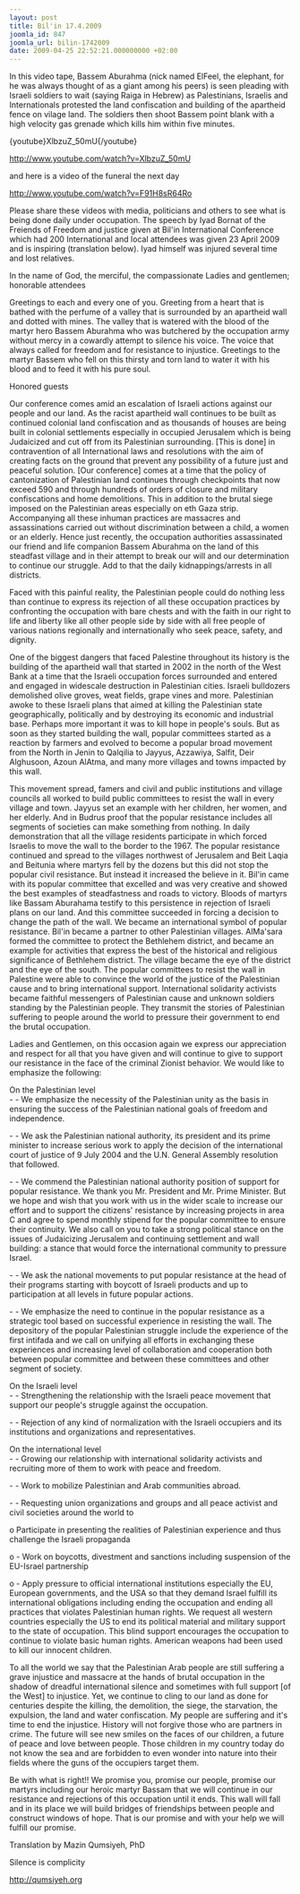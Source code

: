 ```yaml
---
layout: post
title: Bil'in 17.4.2009
joomla_id: 847
joomla_url: bilin-1742009
date: 2009-04-25 22:52:21.000000000 +02:00
---
```

<p>In this video tape, Bassem Aburahma (nick named ElFeel, the elephant, for he was always thought of as a giant among his peers) is seen pleading with Israeli soldiers to wait (saying Raiga in Hebrew) as Palestinians, Israelis and Internationals protested the land confiscation and building of the apartheid fence on vilage land. The soldiers then shoot Bassem point blank with a high velocity gas grenade which kills him within five minutes.</p>
{youtube}XlbzuZ_50mU{/youtube}
<p><a href="http://www.youtube.com/watch?v=XlbzuZ_50mU">http://www.youtube.com/watch?v=XlbzuZ_50mU</a></p>

<p>and here is a video of the funeral the next day</p>
<p><a href="http://www.youtube.com/watch?v=F91H8sR64Ro">http://www.youtube.com/watch?v=F91H8sR64Ro</a>  </p>
<p>Please share these videos with media, politicians and others to see what is being done daily under occupation. The speech by Iyad Bornat of the Freiends of Freedom and justice given at Bil'in International Conference which had 200 International and local attendees was given 23 April 2009 and is inspiring (translation below). Iyad himself was injured several time and lost relatives.</p>
<p>In the name of God, the merciful, the compassionate Ladies and gentlemen; honorable attendees</p>
<p>Greetings to each and every one of you. Greeting from a heart that is bathed with the perfume of a valley that is surrounded by an apartheid wall and dotted with mines. The valley that is watered with the blood of the martyr hero Bassem Aburahma who was butchered by the occupation army without mercy in a cowardly attempt to silence his voice. The voice that always called for freedom and for resistance to injustice. Greetings to the martyr Bassem who fell on this thirsty and torn land to water it with his blood and to feed it with his pure soul.</p>
<p>Honored guests</p>
<p>Our conference comes amid an escalation of Israeli actions against our people and our land. As the racist apartheid wall continues to be built as continued colonial land confiscation and as thousands of houses are being built in colonial settlements especially in occupied Jerusalem which is being Judaicized and cut off from its Palestinian surrounding. [This is done] in contravention of all International laws and resolutions with the aim of creating facts on the ground that prevent any possibility of a future just and peaceful solution. [Our conference] comes at a time that the policy of cantonization of Palestinian land continues through checkpoints that now exceed 590 and through hundreds of orders of closure and military confiscations and home demolitions. This in addition to the brutal siege imposed on the Palestinian areas especially on eth Gaza strip. Accompanying all these inhuman practices are massacres and assassinations carried out without discrimination between a child, a women or an elderly. Hence just recently, the occupation authorities assassinated our friend and life companion Bassem Aburahma on the land of this steadfast village and in their attempt to break our will and our determination to continue our struggle. Add to that the daily kidnappings/arrests in all districts.</p>
<p>Faced with this painful reality, the Palestinian people could do nothing less than continue to express its rejection of all these occupation practices by confronting the occupation with bare chests and with the faith in our right to life and liberty like all other people side by side with all free people of various nations regionally and internationally who seek peace, safety, and dignity.</p>
<p>One of the biggest dangers that faced Palestine throughout its history is the building of the apartheid wall that started in 2002 in the north of the West Bank at a time that the Israeli occupation forces surrounded and entered and engaged in widescale destruction in Palestinian cities. Israeli bulldozers demolished olive groves, weat fields, grape vines and more. Palestinian awoke to these Israeli plans that aimed at killing the Palestinian state geographically, politically and by destroying its economic and industrial base. Perhaps more important it was to kill hope in people's souls. But as soon as they started building the wall, popular committees started as a reaction by farmers and evolved to become a popular broad movement from the North in Jenin to Qalqilia to Jayyus, Azzawiya, Salfit, Deir Alghusoon, Azoun AlAtma, and many more villages and towns impacted by this wall.</p>
<p>This movement spread, famers and civil and public institutions and village councils all worked to build public committees to resist the wall in every village and town. Jayyus set an example with her children, her women, and her elderly. And in Budrus proof that the popular resistance includes all segments of societies can make something from nothing. In daily demonstration that all the village residents participate in which forced Israelis to move the wall to the border to the 1967. The popular resistance continued and spread to the villages northwest of Jerusalem and Beit Laqia and Beitunia where martyrs fell by the dozens but this did not stop the popular civil resistance. But instead it increased the believe in it. Bil'in came with its popular committee that excelled and was very creative and showed the best examples of steadfastness and roads to victory. Bloods of martyrs like Bassam Aburahama testify to this persistence in rejection of Israeli plans on our land. And this committee succeeded in forcing a decision to change the path of the wall. We became an international symbol of popular resistance. Bil'in became a partner to other Palestinian villages. AlMa'sara formed the committee to protect the Bethlehem district, and became an example for activities that express the best of the historical and religious significance of Bethlehem district. The village became the eye of the district and the eye of the south. The popular committees to resist the wall in Palestine were able to convince the world of the justice of the Palestinian cause and to bring international support. International solidarity activists became faithful messengers of Palestinian cause and unknown soldiers standing by the Palestinian people. They transmit the stories of Palestinian suffering to people around the world to pressure their government to end the brutal occupation.</p>
<p>Ladies and Gentlemen, on this occasion again we express our appreciation and respect for all that you have given and will continue to give to support our resistance in the face of the criminal Zionist behavior. We would like to emphasize the following:</p>
<p>On the Palestinian level <br />- - We emphasize the necessity of the Palestinian unity as the basis in ensuring the success of the Palestinian national goals of freedom and independence.</p>
<p>- - We ask the Palestinian national authority, its president and its prime minister to increase serious work to apply the decision of the international court of justice of 9 July 2004 and the U.N. General Assembly resolution that followed.</p>
<p>- - We commend the Palestinian national authority position of support for popular resistance. We thank you Mr. President and Mr. Prime Minister. But we hope and wish that you work with us in the wider scale to increase our effort and to support the citizens' resistance by increasing projects in area C and agree to spend monthly stipend for the popular committee to ensure their continuity. We also call on you to take a strong political stance on the issues of Judaicizing Jerusalem and continuing settlement and wall building: a stance that would force the international community to pressure Israel.</p>
<p>- - We ask the national movements to put popular resistance at the head of their programs starting with boycott of Israeli products and up to participation at all levels in future popular actions.</p>
<p>- - We emphasize the need to continue in the popular resistance as a strategic tool based on successful experience in resisting the wall. The depository of the popular Palestinian struggle include the experience of the first intifada and we call on unifying all efforts in exchanging these experiences and increasing level of collaboration and cooperation both between popular committee and between these committees and other segment of society.</p>
<p>On the Israeli level <br />- - Strengthening the relationship with the Israeli peace movement that support our people's struggle against the occupation.</p>
<p>- - Rejection of any kind of normalization with the Israeli occupiers and its institutions and organizations and representatives.</p>
<p>On the international level <br />- - Growing our relationship with international solidarity activists and recruiting more of them to work with peace and freedom.</p>
<p>- - Work to mobilize Palestinian and Arab communities abroad.</p>
<p>- - Requesting union organizations and groups and all peace activist and civil societies around the world to</p>
<p>o Participate in presenting the realities of Palestinian experience and thus challenge the Israeli propaganda</p>
<p>o - Work on boycotts, divestment and sanctions including suspension of the EU-Israel partnership</p>
<p>o - Apply pressure to official international institutions especially the EU, European governments, and the USA so that they demand Israel fulfill its international obligations including ending the occupation and ending all practices that violates Palestinian human rights. We request all western countries especially the US to end its political material and military support to the state of occupation. This blind support encourages the occupation to continue to violate basic human rights. American weapons had been used to kill our innocent children.</p>
<p>To all the world we say that the Palestinian Arab people are still suffering a grave injustice and massacre at the hands of brutal occupation in the shadow of dreadful international silence and sometimes with full support [of the West] to injustice. Yet, we continue to cling to our land as done for centuries despite the killing, the demolition, the siege, the starvation, the expulsion, the land and water confiscation. My people are suffering and it's time to end the injustice. History will not forgive those who are partners in crime. The future will see new smiles on the faces of our children, a future of peace and love between people. Those children in my country today do not know the sea and are forbidden to even wonder into nature into their fields where the guns of the occupiers target them.</p>
<p>Be with what is right!! We promise you, promise our people, promise our martyrs including our heroic martyr Bassam that we will continue in our resistance and rejections of this occupation until it ends. This wall will fall and in its place we will build bridges of friendships between people and construct windows of hope. That is our promise and with your help we will fulfill our promise.</p>
<p>Translation by Mazin Qumsiyeh, PhD</p>
<p>Silence is complicity</p>
<p><a href="http://qumsiyeh.org/">http://qumsiyeh.org</a></p>
